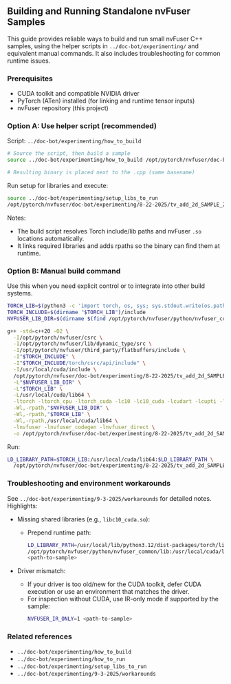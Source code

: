 ## Building and Running Standalone nvFuser Samples

This guide provides reliable ways to build and run small nvFuser C++ samples, using the helper scripts in `../doc-bot/experimenting/` and equivalent manual commands. It also includes troubleshooting for common runtime issues.

### Prerequisites

- CUDA toolkit and compatible NVIDIA driver
- PyTorch (ATen) installed (for linking and runtime tensor inputs)
- nvFuser repository (this project)

### Option A: Use helper script (recommended)

Script: `../doc-bot/experimenting/how_to_build`

```bash
# Source the script, then build a sample
source ../doc-bot/experimenting/how_to_build /opt/pytorch/nvfuser/doc-bot/experimenting/8-22-2025/tv_add_2d_SAMPLE_2.cpp

# Resulting binary is placed next to the .cpp (same basename)
```

Run setup for libraries and execute:

```bash
source ../doc-bot/experimenting/setup_libs_to_run
/opt/pytorch/nvfuser/doc-bot/experimenting/8-22-2025/tv_add_2d_SAMPLE_2
```

Notes:
- The build script resolves Torch include/lib paths and nvFuser `.so` locations automatically.
- It links required libraries and adds rpaths so the binary can find them at runtime.

### Option B: Manual build command

Use this when you need explicit control or to integrate into other build systems.

```bash
TORCH_LIB=$(python3 -c 'import torch, os, sys; sys.stdout.write(os.path.join(os.path.dirname(torch.__file__), "lib"))')
TORCH_INCLUDE=$(dirname "$TORCH_LIB")/include
NVFUSER_LIB_DIR=$(dirname $(find /opt/pytorch/nvfuser/python/nvfuser_common/lib -name libnvfuser.so -o -name libnvfuser_codegen.so | head -n1))

g++ -std=c++20 -O2 \
  -I/opt/pytorch/nvfuser/csrc \
  -I/opt/pytorch/nvfuser/lib/dynamic_type/src \
  -I/opt/pytorch/nvfuser/third_party/flatbuffers/include \
  -I"$TORCH_INCLUDE" \
  -I"$TORCH_INCLUDE/torch/csrc/api/include" \
  -I/usr/local/cuda/include \
  /opt/pytorch/nvfuser/doc-bot/experimenting/8-22-2025/tv_add_2d_SAMPLE_2.cpp \
  -L"$NVFUSER_LIB_DIR" \
  -L"$TORCH_LIB" \
  -L/usr/local/cuda/lib64 \
  -ltorch -ltorch_cpu -ltorch_cuda -lc10 -lc10_cuda -lcudart -lcupti -lnvrtc -ldl -pthread \
  -Wl,-rpath,"$NVFUSER_LIB_DIR" \
  -Wl,-rpath,"$TORCH_LIB" \
  -Wl,-rpath,/usr/local/cuda/lib64 \
  -lnvfuser -lnvfuser_codegen -lnvfuser_direct \
  -o /opt/pytorch/nvfuser/doc-bot/experimenting/8-22-2025/tv_add_2d_SAMPLE_2
```

Run:

```bash
LD_LIBRARY_PATH=$TORCH_LIB:/usr/local/cuda/lib64:$LD_LIBRARY_PATH \
  /opt/pytorch/nvfuser/doc-bot/experimenting/8-22-2025/tv_add_2d_SAMPLE_2
```

### Troubleshooting and environment workarounds

See `../doc-bot/experimenting/9-3-2025/workarounds` for detailed notes. Highlights:

- Missing shared libraries (e.g., `libc10_cuda.so`):
  - Prepend runtime path:
    ```bash
    LD_LIBRARY_PATH=/usr/local/lib/python3.12/dist-packages/torch/lib:\
    /opt/pytorch/nvfuser/python/nvfuser_common/lib:/usr/local/cuda/lib64:$LD_LIBRARY_PATH \
    <path-to-sample>
    ```

- Driver mismatch:
  - If your driver is too old/new for the CUDA toolkit, defer CUDA execution or use an environment that matches the driver.
  - For inspection without CUDA, use IR-only mode if supported by the sample:
    ```bash
    NVFUSER_IR_ONLY=1 <path-to-sample>
    ```

### Related references

- `../doc-bot/experimenting/how_to_build`
- `../doc-bot/experimenting/how_to_run`
- `../doc-bot/experimenting/setup_libs_to_run`
- `../doc-bot/experimenting/9-3-2025/workarounds`



